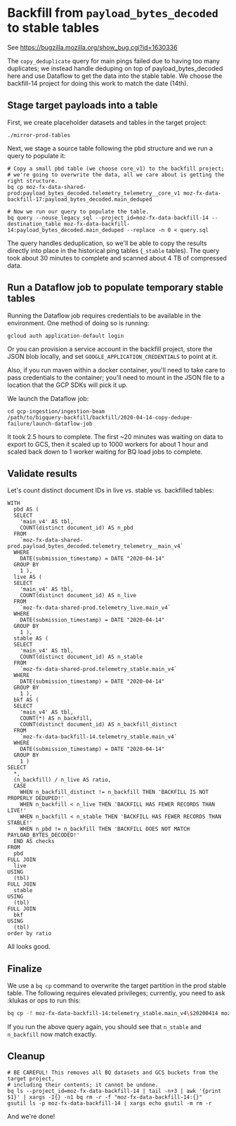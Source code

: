 # Backfill from `payload_bytes_decoded` to stable tables

See https://bugzilla.mozilla.org/show_bug.cgi?id=1630336

The `copy_deduplicate` query for main pings failed due to having too many
duplicates; we instead handle deduping on top of payload_bytes_decoded
here and use Dataflow to get the data into the stable table.
We choose the backfill-14 project for doing this work to match the date (14th).

## Stage target payloads into a table

First, we create placeholder datasets and tables in the target project:

```
./mirror-prod-tables
```

Next, we stage a source table following the pbd structure and we run a
query to populate it:

```
# Copy a small pbd table (we choose core_v1) to the backfill project;
# we're going to overwrite the data, all we care about is getting the right structure.
bq cp moz-fx-data-shared-prod:payload_bytes_decoded.telemetry_telemetry__core_v1 moz-fx-data-backfill-17:payload_bytes_decoded.main_deduped

# Now we run our query to populate the table.
bq query --nouse_legacy_sql --project_id=moz-fx-data-backfill-14 --destination_table moz-fx-data-backfill-14:payload_bytes_decoded.main_deduped --replace -n 0 < query.sql
```

The query handles deduplication, so we'll be able to copy the results directly
into place in the historical ping tables (`_stable` tables). The query took
about 30 minutes to complete and scanned about 4 TB of compressed data.

## Run a Dataflow job to populate temporary stable tables

Running the Dataflow job requires credentials to be available in the environment.
One method of doing so is running:

```
gcloud auth application-default login
```

Or you can provision a service account in the backfill project, store the JSON blob locally,
and set `GOOGLE_APPLICATION_CREDENTIALS` to point at it.

Also, if you run maven within a docker container, you'll need to take care to pass
credentials to the container; you'll need to mount in the JSON file to a location
that the GCP SDKs will pick it up.

We launch the Dataflow job:

```
cd gcp-ingestion/ingestion-beam
/path/to/bigquery-backfill/backfill/2020-04-14-copy-dedupe-failure/launch-dataflow-job
```

It took 2.5 hours to complete. The first ~20 minutes was waiting on data to
export to GCS, then it scaled up to 1000 workers for about 1 hour and scaled
back down to 1 worker waiting for BQ load jobs to complete.

## Validate results

Let's count distinct document IDs in live vs. stable vs. backfilled tables:

```
WITH
  pbd AS (
  SELECT
    'main_v4' AS tbl,
    COUNT(distinct document_id) AS n_pbd
  FROM
    `moz-fx-data-shared-prod.payload_bytes_decoded.telemetry_telemetry__main_v4`
  WHERE
    DATE(submission_timestamp) = DATE "2020-04-14"
  GROUP BY
    1 ),
  live AS (
  SELECT
    'main_v4' AS tbl,
    COUNT(distinct document_id) AS n_live
  FROM
    `moz-fx-data-shared-prod.telemetry_live.main_v4`
  WHERE
    DATE(submission_timestamp) = DATE "2020-04-14"
  GROUP BY
    1 ),
  stable AS (
  SELECT
    'main_v4' AS tbl,
    COUNT(distinct document_id) AS n_stable
  FROM
    `moz-fx-data-shared-prod.telemetry_stable.main_v4`
  WHERE
    DATE(submission_timestamp) = DATE "2020-04-14"
  GROUP BY
    1 ),
  bkf AS (
  SELECT
    'main_v4' AS tbl,
    COUNT(*) AS n_backfill,
    COUNT(distinct document_id) AS n_backfill_distinct
  FROM
    `moz-fx-data-backfill-14.telemetry_stable.main_v4`
  WHERE
    DATE(submission_timestamp) = DATE "2020-04-14"
  GROUP BY
    1 )
SELECT
  *, 
  (n_backfill) / n_live AS ratio,
  CASE
    WHEN n_backfill_distinct != n_backfill THEN 'BACKFILL IS NOT PROPERLY DEDUPED!'
    WHEN n_backfill < n_live THEN 'BACKFILL HAS FEWER RECORDS THAN LIVE!'
    WHEN n_backfill < n_stable THEN 'BACKFILL HAS FEWER RECORDS THAN STABLE!'
    WHEN n_pbd != n_backfill THEN 'BACKFILL DOES NOT MATCH PAYLOAD_BYTES_DECODED!'
  END AS checks
FROM
  pbd
FULL JOIN
  live
USING
  (tbl)
FULL JOIN
  stable
USING
  (tbl)
FULL JOIN
  bkf
USING
  (tbl)
order by ratio
```

All looks good.

## Finalize

We use a `bq cp` command to overwrite the
target partition in the prod stable table. The following requires elevated
privileges; currently, you need to ask :klukas or ops to run this:

```bash
bq cp -f moz-fx-data-backfill-14:telemetry_stable.main_v4\$20200414 moz-fx-data-shared-prod:telemetry_stable.main_v4\$20200414
```

If you run the above query again, you should see that `n_stable` and `n_backfill`
now match exactly.

## Cleanup

```
# BE CAREFUL! This removes all BQ datasets and GCS buckets from the target project,
# including their contents; it cannot be undone.
bq ls --project_id=moz-fx-data-backfill-14 | tail -n+3 | awk '{print $1}' | xargs -I{} -n1 bq rm -r -f "moz-fx-data-backfill-14:{}"
gsutil ls -p moz-fx-data-backfill-14 | xargs echo gsutil -m rm -r
```

And we're done!
